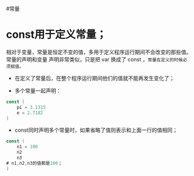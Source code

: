 #常量 

# const用于定义常量；

相对于变量，常量是恒定不变的值，多用于定义程序运行期间不会改变的那些值。 常量的声明和变量
声明非常类似，只是把 var 换成了 const ，`常量在定义的时候必须赋值。`

* 在定义了常量后，在整个程序运行期间他们的值就不能再发生变化了；

* 多个常量一起声明：

```go
const (
	pi = 3.1315
	e = 2.7182
)
```

* const同时声明多个常量时，如果省略了值则表示和上面一行的值相同；

```go
const (
	n1 = 100
	n2
	n3
# n1,n2,n3的值都是100；
)
```

